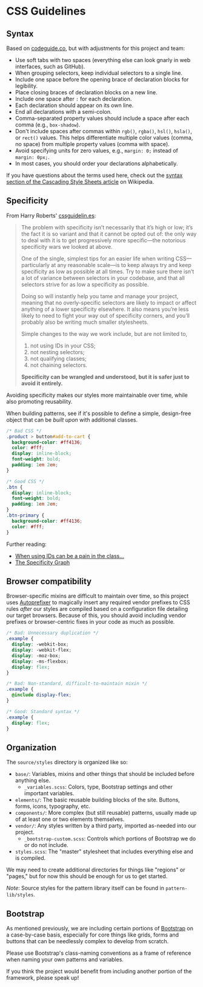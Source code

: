 # CSS Guidelines

## Syntax

Based on [codeguide.co](http://codeguide.co/#css), but with adjustments for this project and team:

* Use soft tabs with two spaces (everything else can look gnarly in web interfaces, such as GitHub).
* When grouping selectors, keep individual selectors to a single line.
* Include one space before the opening brace of declaration blocks for legibility.
* Place closing braces of declaration blocks on a new line.
* Include one space after `:` for each declaration.
* Each declaration should appear on its own line.
* End all declarations with a semi-colon.
* Comma-separated property values should include a space after each comma (e.g., `box-shadow`).
* Don't include spaces after commas within `rgb()`, `rgba()`, `hsl()`, `hsla()`, or `rect()` values. This helps differentiate multiple color values (comma, no space) from multiple property values (comma with space).
* Avoid specifying units for zero values, e.g., `margin: 0;` instead of `margin: 0px;`.
* In most cases, you should order your declarations alphabetically.

If you have questions about the terms used here, check out the [syntax section of the Cascading Style Sheets article](http://en.wikipedia.org/wiki/Cascading_Style_Sheets#Syntax) on Wikipedia.

## Specificity

From Harry Roberts' [cssguidelin.es](http://cssguidelin.es/#specificity):

> The problem with specificity isn’t necessarily that it’s high or low; it’s the fact it is so variant and that it cannot be opted out of: the only way to deal with it is to get progressively more specific—the notorious specificity wars we looked at above.
>
> One of the single, simplest tips for an easier life when writing CSS—particularly at any reasonable scale—is to keep always try and keep specificity as low as possible at all times. Try to make sure there isn’t a lot of variance between selectors in your codebase, and that all selectors strive for as low a specificity as possible.
>
> Doing so will instantly help you tame and manage your project, meaning that no overly-specific selectors are likely to impact or affect anything of a lower specificity elsewhere. It also means you’re less likely to need to fight your way out of specificity corners, and you’ll probably also be writing much smaller stylesheets.
>
> Simple changes to the way we work include, but are not limited to,
>
> 1. not using IDs in your CSS;
> 1. not nesting selectors;
> 1. not qualifying classes;
> 1. not chaining selectors.
>
> **Specificity can be wrangled and understood, but it is safer just to avoid it entirely.**

Avoiding specificity makes our styles more maintainable over time, while also promoting reusability.

When building patterns, see if it's possible to define a simple, design-free object that can be _built upon_ with additional classes.

```css
/* Bad CSS */
.product > button#add-to-cart {
  background-color: #ff4136;
  color: #fff;
  display: inline-block;
  font-weight: bold;
  padding: 1em 2em;
}

/* Good CSS */
.btn {
  display: inline-block;
  font-weight: bold;
  padding: 1em 2em;
}
.btn-primary {
  background-color: #ff4136;
  color: #fff;
}
```

Further reading:
* [When using IDs can be a pain in the class...](http://csswizardry.com/2011/09/when-using-ids-can-be-a-pain-in-the-class/)
* [The Specificity Graph](http://csswizardry.com/2014/10/the-specificity-graph/)

## Browser compatibility

Browser-specific mixins are difficult to maintain over time, so this project uses [Autoprefixer](https://github.com/postcss/autoprefixer) to magically insert any required vendor prefixes to CSS rules _after_ our styles are compiled based on a configuration file detailing our target browsers. Because of this, you should avoid including vendor prefixes or browser-centric fixes in your code as much as possible.

```scss
/* Bad: Unnecessary duplication */
.example {
  display: -webkit-box;
  display: -webkit-flex;
  display: -moz-box;
  display: -ms-flexbox;
  display: flex;
}

/* Bad: Non-standard, difficult-to-maintain mixin */
.example {
  @include display-flex;
}

/* Good: Standard syntax */
.example {
  display: flex;
}
```

## Organization

The `source/styles` directory is organized like so:

* `base/`: Variables, mixins and other things that should be included before anything else.
  * `_variables.scss`: Colors, type, Bootstrap settings and other important variables.
* `elements/`: The basic reusable building blocks of the site. Buttons, forms, icons, typography, etc.
* `components/`: More complex (but still reusable) patterns, usually made up of at least one or two elements themselves.
* `vendor/`: Any styles written by a third party, imported as-needed into our project.
  * `_bootstrap-custom.scss`: Controls which portions of Bootstrap we do or do not include.
* `styles.scss`: The "master" stylesheet that includes everything else and is compiled.

We may need to create additional directories for things like "regions" or "pages," but for now this should be enough for us to get started.

*Note*: Source styles for the pattern library itself can be found in `pattern-lib/styles`.

## Bootstrap

As mentioned previously, we are including certain portions of [Bootstrap](http://getbootstrap.com/) on a case-by-case basis, especially for core things like grids, forms and buttons that can be needlessly complex to develop from scratch.

Please use Bootstrap's class-naming conventions as a frame of reference when naming your own patterns and variables.

If you think the project would benefit from including another portion of the framework, please speak up!
